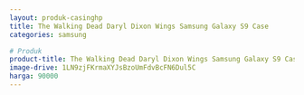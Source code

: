 ```yaml
---
layout: produk-casinghp
title: The Walking Dead Daryl Dixon Wings Samsung Galaxy S9 Case
categories: samsung

# Produk
product-title: The Walking Dead Daryl Dixon Wings Samsung Galaxy S9 Case
image-drive: 1LN9zjFKrmaXYJsBzoUmFdvBcFN6Dul5C
harga: 90000
---
```

